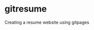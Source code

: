 # gitresume
Creating a resume website using gitpages

<a href="https://chandran-jr.github.io/gitresume/" My resume></a>
